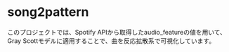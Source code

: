 # song2pattern

このプロジェクトでは、Spotify APIから取得したaudio_featureの値を用いて、Gray Scottモデルに適用することで、曲を反応拡散系で可視化しています。
